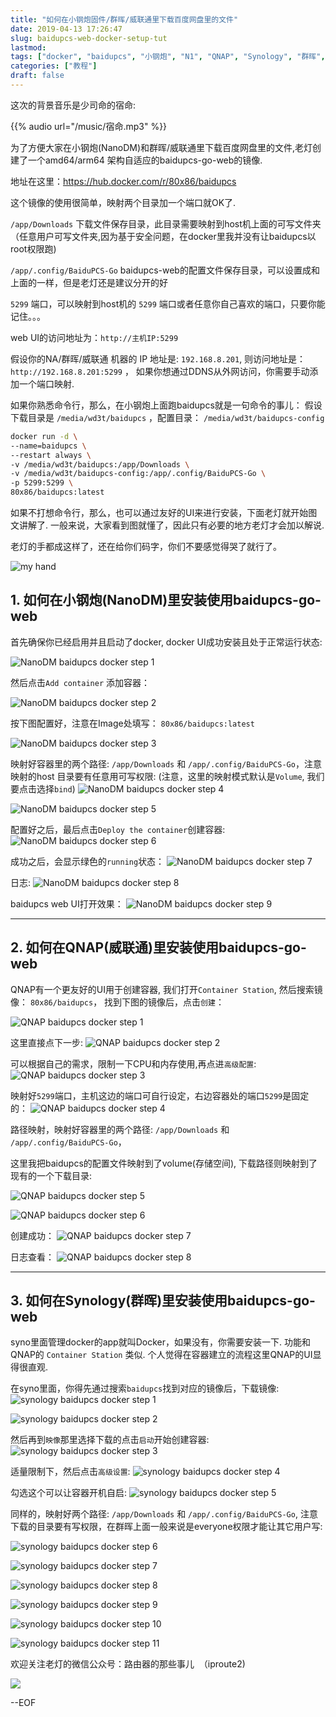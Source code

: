 ```yaml
---
title: "如何在小钢炮固件/群晖/威联通里下载百度网盘里的文件"
date: 2019-04-13 17:26:47
slug: baidupcs-web-docker-setup-tut
lastmod: 
tags: ["docker", "baidupcs", "小钢炮", "N1", "QNAP", "Synology", "群晖", "威联通"]
categories: ["教程"]
draft: false
---
```


这次的背景音乐是少司命的宿命:

{{% audio url="/music/宿命.mp3" %}}

为了方便大家在小钢炮(NanoDM)和群晖/威联通里下载百度网盘里的文件,老灯创建了一个amd64/arm64 架构自适应的baidupcs-go-web的镜像.

地址在这里：https://hub.docker.com/r/80x86/baidupcs

这个镜像的使用很简单，映射两个目录加一个端口就OK了.

`/app/Downloads` 下载文件保存目录，此目录需要映射到host机上面的可写文件夹（任意用户可写文件夹,因为基于安全问题，在docker里我并没有让baidupcs以root权限跑)

`/app/.config/BaiduPCS-Go` baidupcs-web的配置文件保存目录，可以设置成和上面的一样，但是老灯还是建议分开的好

`5299` 端口，可以映射到host机的 `5299` 端口或者任意你自己喜欢的端口，只要你能记住。。。

web UI的访问地址为：`http://主机IP:5299`

假设你的NA/群晖/威联通 机器的 IP 地址是: `192.168.8.201`, 则访问地址是： `http://192.168.8.201:5299` ，
如果你想通过DDNS从外网访问，你需要手动添加一个端口映射.


如果你熟悉命令行，那么，在小钢炮上面跑baidupcs就是一句命令的事儿：
假设下载目录是 `/media/wd3t/baidupcs` ，配置目录： `/media/wd3t/baidupcs-config`


```bash
docker run -d \
--name=baidupcs \
--restart always \
-v /media/wd3t/baidupcs:/app/Downloads \
-v /media/wd3t/baidupcs-config:/app/.config/BaiduPCS-Go \
-p 5299:5299 \
80x86/baidupcs:latest
```

如果不打想命令行，那么，也可以通过友好的UI来进行安装，下面老灯就开始图文讲解了.
一般来说，大家看到图就懂了，因此只有必要的地方老灯才会加以解说.

老灯的手都成这样了，还在给你们码字，你们不要感觉得哭了就行了。

![my hand](img/my-hand-20190414130526.small.jpg)

## 1. 如何在小钢炮(NanoDM)里安装使用baidupcs-go-web

首先确保你已经启用并且启动了docker, docker UI成功安装且处于正常运行状态:

![NanoDM baidupcs docker step 1](img/ndm-baidupcs-1.png)

然后点击`Add container` 添加容器：

![NanoDM baidupcs docker step 2](img/ndm-baidupcs-2.png)

按下图配置好，注意在Image处填写： `80x86/baidupcs:latest`

![NanoDM baidupcs docker step 3](img/ndm-baidupcs-3.png)

映射好容器里的两个路径: `/app/Downloads` 和 `/app/.config/BaiduPCS-Go`，注意映射的host 目录要有任意用可写权限:
(注意，这里的映射模式默认是`Volume`, 我们要点击选择`bind`)
![NanoDM baidupcs docker step 4](img/ndm-baidupcs-4.png)

![NanoDM baidupcs docker step 5](img/ndm-baidupcs-5.png)

配置好之后，最后点击`Deploy the container`创建容器:
![NanoDM baidupcs docker step 6](img/ndm-baidupcs-6.png)

成功之后，会显示绿色的`running`状态：
![NanoDM baidupcs docker step 7](img/ndm-baidupcs-7.png)

日志:
![NanoDM baidupcs docker step 8](img/ndm-baidupcs-8.png)

baidupcs web UI打开效果：
![NanoDM baidupcs docker step 9](img/ndm-baidupcs-9.png)


----------------------------------------------------------------------------------------------

## 2. 如何在QNAP(威联通)里安装使用baidupcs-go-web

QNAP有一个更友好的UI用于创建容器, 我们打开`Container Station`, 然后搜索镜像： `80x86/baidupcs`，
找到下图的镜像后，点击`创建`：

![QNAP baidupcs docker step 1](img/QNAP-baidupcs-1.png)

这里直接点下一步:
![QNAP baidupcs docker step 2](img/QNAP-baidupcs-2.png)

可以根据自己的需求，限制一下CPU和内存使用,再点进`高级配置`:
![QNAP baidupcs docker step 3](img/QNAP-baidupcs-3.png)

映射好`5299`端口，主机这边的端口可自行设定，右边容器处的端口`5299`是固定的：
![QNAP baidupcs docker step 4](img/QNAP-baidupcs-4.png)

路径映射，映射好容器里的两个路径: `/app/Downloads` 和 `/app/.config/BaiduPCS-Go`，

这里我把baidupcs的配置文件映射到了volume(存储空间), 下载路径则映射到了现有的一个下载目录:

![QNAP baidupcs docker step 5](img/QNAP-baidupcs-5.png)

![QNAP baidupcs docker step 6](img/QNAP-baidupcs-6.png)

创建成功：
![QNAP baidupcs docker step 7](img/QNAP-baidupcs-7.png)

日志查看：
![QNAP baidupcs docker step 8](img/QNAP-baidupcs-8.png)

----------------------------------------------------------------------------------------------

## 3. 如何在Synology(群晖)里安装使用baidupcs-go-web

syno里面管理docker的app就叫Docker，如果没有，你需要安装一下.
功能和QNAP的 `Container Station` 类似. 个人觉得在容器建立的流程这里QNAP的UI显得很直观.

在syno里面，你得先通过搜索`baidupcs`找到对应的镜像后，下载镜像:
![synology baidupcs docker step 1](img/synology-baidupcs-1.png)

![synology baidupcs docker step 2](img/synology-baidupcs-2.png)

然后再到`映像`那里选择下载的点击`启动`开始创建容器:
![synology baidupcs docker step 3](img/synology-baidupcs-3.png)

适量限制下，然后点击`高级设置`:
![synology baidupcs docker step 4](img/synology-baidupcs-4.png)

勾选这个可以让容器开机自启:
![synology baidupcs docker step 5](img/synology-baidupcs-5.png)

同样的，映射好两个路径: `/app/Downloads` 和 `/app/.config/BaiduPCS-Go`,
注意下载的目录要有写权限，在群晖上面一般来说是everyone权限才能让其它用户写:

![synology baidupcs docker step 6](img/synology-baidupcs-6.png)

![synology baidupcs docker step 7](img/synology-baidupcs-7.png)

![synology baidupcs docker step 8](img/synology-baidupcs-8.png)

![synology baidupcs docker step 9](img/synology-baidupcs-9.png)

![synology baidupcs docker step 10](img/synology-baidupcs-10.png)

![synology baidupcs docker step 11](img/synology-baidupcs-11.png)


欢迎关注老灯的微信公众号：路由器的那些事儿  （iproute2)

![](/img/2019/04/why-filebrowser-raise-wrong-credentials-error-even-with-right-credentials/7d15018e-d35a-4b22-b49f-fdb9e6872bc5.png)


--EOF